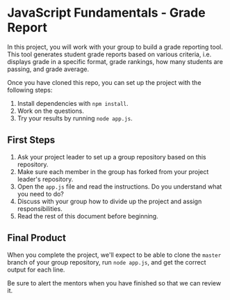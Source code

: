 # JavaScript Fundamentals - Grade Report

In this project, you will work with your group to build a grade reporting tool. This tool generates student grade reports based on various criteria, i.e. displays grade in a specific format, grade rankings, how many students are passing, and grade average.

Once you have cloned this repo, you can set up the project with the following steps:
1. Install dependencies with `npm install`.
2. Work on the questions.
3. Try your results by running `node app.js`.

## First Steps

1. Ask your project leader to set up a group repository based on this repository.
2. Make sure each member in the group has forked from your project leader's repository.
3. Open the `app.js` file and read the instructions. Do you understand what you need to do?
4. Discuss with your group how to divide up the project and assign responsibilities.
5. Read the rest of this document before beginning.

## Final Product

When you complete the project, we'll expect to be able to clone the `master` branch of your group repository, run `node app.js`, and get the correct output for each line.

Be sure to alert the mentors when you have finished so that we can review it.
